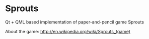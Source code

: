 Sprouts
=====

Qt + QML based implementation of paper-and-pencil game Sprouts

About the game:
http://en.wikipedia.org/wiki/Sprouts_(game)
